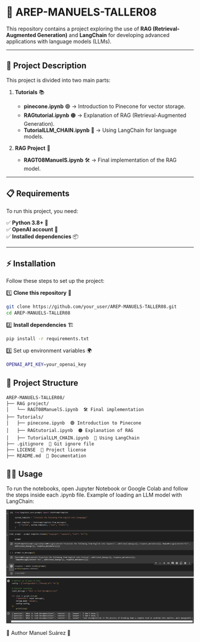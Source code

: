 # 🚀 AREP-MANUELS-TALLER08  

This repository contains a project exploring the use of **RAG (Retrieval-Augmented Generation)** and **LangChain** for developing advanced applications with language models (LLMs).  

---

## 📌 Project Description  

This project is divided into two main parts:  

1. **Tutorials** 📚  
   - **pinecone.ipynb** 🟢 → Introduction to Pinecone for vector storage.  
   - **RAGtutorial.ipynb** 🟠 → Explanation of RAG (Retrieval-Augmented Generation).  
   - **TutorialLLM_CHAIN.ipynb** 🔵 → Using LangChain for language models.  

2. **RAG Project** 🎯  
   - **RAGT08ManuelS.ipynb** 🛠️ → Final implementation of the RAG model.  

---

## 📋 Requirements  

To run this project, you need:  

✅ **Python 3.8+** 🐍  
✅ **OpenAI account** 🔑  
✅ **Installed dependencies** 📦  

---

## ⚡ Installation  

Follow these steps to set up the project:  

1️⃣ **Clone this repository** 📂  

```bash
git clone https://github.com/your_user/AREP-MANUELS-TALLER08.git
cd AREP-MANUELS-TALLER08
```

2️⃣ **Install dependencies** 🏗️

```bash
pip install -r requirements.txt
```

3️⃣ Set up environment variables 🌍

```bash
OPENAI_API_KEY=your_openai_key
```
## 📂 Project Structure

```
AREP-MANUELS-TALLER08/
├── RAG project/
│   └── RAGT08ManuelS.ipynb  🛠️ Final implementation
├── Tutorials/
│   ├── pinecone.ipynb  🟢 Introduction to Pinecone
│   ├── RAGtutorial.ipynb  🟠 Explanation of RAG
│   ├── TutorialLLM_CHAIN.ipynb  🔵 Using LangChain
├── .gitignore  🚫 Git ignore file
├── LICENSE  📜 Project license
├── README.md  📖 Documentation
```
## 🏃‍♂️ Usage
To run the notebooks, open Jupyter Notebook or Google Colab and follow the steps inside each .ipynb file.
Example of loading an LLM model with LangChain:

![Tutorial LLM_CHAIN](LLM.png)
![RagProject](RAG.png)

👤 Author
Manuel Suárez 🚀
